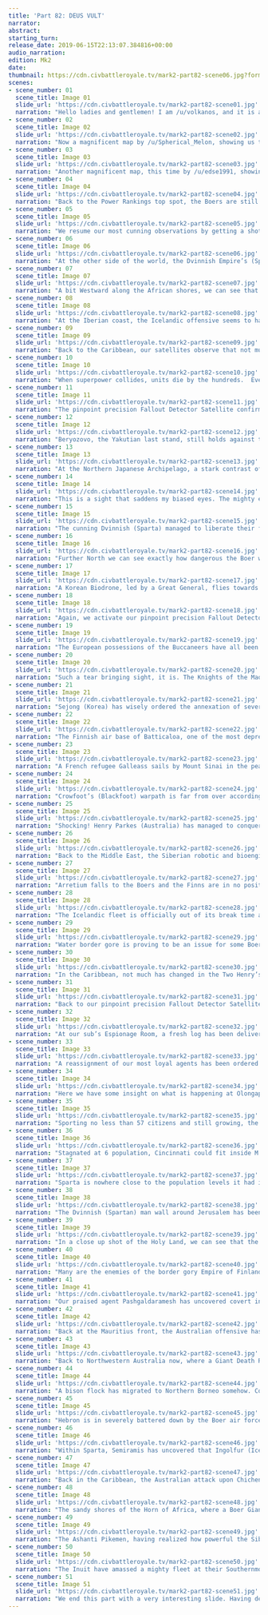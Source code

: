 ```yaml
---
title: 'Part 82: DEUS VULT'
narrator: 
abstract: 
starting_turn: 
release_date: 2019-06-15T22:13:07.384816+00:00
audio_narration: 
edition: Mk2
date: 
thumbnail: https://cdn.civbattleroyale.tv/mark2-part82-scene06.jpg?format=webp&nearlossless=1
scenes:
- scene_number: 01
  scene_title: Image 01
  slide_url: 'https://cdn.civbattleroyale.tv/mark2-part82-scene01.jpg'
  narration: "Hello ladies and gentlemen! I am /u/volkanos, and it is an honor to narrate part 82 of this immense Civilization Battle Royale! Many of you might not know me or seen me in reddit, for I am a long time lurker in this community, always watching and observing around. Nevertheless, I‘m primed and ready to do this!\nHere we have a shot of the Dvinnish Empire in all its glory after the acquisition of the Holy Land last part. Their forces, although outdated and outnumbered, are valiant in heart and won‘t stop short after taking only one city."
- scene_number: 02
  scene_title: Image 02
  slide_url: 'https://cdn.civbattleroyale.tv/mark2-part82-scene02.jpg'
  narration: "Now a magnificent map by /u/Spherical_Melon, showing us the vast domains of the Dvinnish Empire in map form. There is a very precise and aesthetically pleasing representation of not only the cities of the Empire, but also of its minor cities, industrial zones and citadels. Truly the Dvninnish Empire is among the most glorious powers of this Cylinder!"
- scene_number: 03
  scene_title: Image 03
  slide_url: 'https://cdn.civbattleroyale.tv/mark2-part82-scene03.jpg'
  narration: "Another magnificent map, this time by /u/edse1991, showing us the Cylinder itself in an almost tile accurate manner. Clearly we can see that the border gore disease is now widespread by the map and we definitely need someone to fix it. Or do we? Anyways, the Dvinnish Empire‘s supporters can proudly claim based on this map that they have doubled their size on the Cylinder in one single part. Not many could claim such a feat I believe."
- scene_number: 04
  scene_title: Image 04
  slide_url: 'https://cdn.civbattleroyale.tv/mark2-part82-scene04.jpg'
  narration: "Back to the Power Rankings top spot, the Boers are still in their rightful place. Indeed, their war efficiency seems to be lacking, but perhaps this is merely Kruger‘s war style on how to fight wars good. Nonetheless, the Boers are clearly a gigantic superpower in the Cylinder and I don‘t see them dying or being crippled in any future war. And with almost all of Afrika under his command Krugger has nothing to fear and little to care about other powers such as the Dvinnish Empire."
- scene_number: 05
  scene_title: Image 05
  slide_url: 'https://cdn.civbattleroyale.tv/mark2-part82-scene05.jpg'
  narration: "We resume our most cunning observations by getting a shot of Southern North America, where the winds of war just won’t stop blowing! Apparently Crowfoot (Blackfoot) isn’t satisfied with annexing the former Mexican lands to his Domain and decides to increase his warpath even further with a new declaration of war! And the already battered Henry Morgan (Buccaneers), a fan favorite, is the target of Crowfoot’s bloodthirsty plans.\nHowever, with literally no navy at the Mexican Gulf the Blackfoot will have trouble reaching the Pirate’s strongholds at the Caribbean. Could this be a move to please the ever stronger Australians then, who are also at war with the Buccaneers?"
- scene_number: 06
  scene_title: Image 06
  slide_url: 'https://cdn.civbattleroyale.tv/mark2-part82-scene06.jpg'
  narration: "At the other side of the world, the Dvinnish Empire’s (Sparta) Holy Land Offensive has been recognized by Kekkonen (Finland) as a threat. The Finns have brought forth a force of reverse-engineered Hovertanks to deal with the annoying Leg Day Legion. However, this might not be enough to stall the Dvinnish attack upon Hebron, as 2 infantry battalions approach the very vulnerable city, poised to engage.\nMeanwhile, Boer Hovertanks continue to relentlessly maraud the Finnish Domains, with some having reached Southwestern Anatolia.  \nAt the seas, the Finns have brought some brand new Cybersubs to wrest control of the seas back from the Boers and the Dvinnish."
- scene_number: 07
  scene_title: Image 07
  slide_url: 'https://cdn.civbattleroyale.tv/mark2-part82-scene07.jpg'
  narration: "A bit Westward along the African shores, we can see that Kruger’s (Boers) forces are preparing to conquer all of the Italian Finnish domains with a renewed supply of melee units. In fact, one of them is poised to take Panormus on the next turn while Boer drone fighters and stealth bombers rain down hell from their airbase at Gades.\nWe can also observe the continued influx of Hovertanks, a Boer favorite, to the North. All will be assimilated."
- scene_number: 08
  scene_title: Image 08
  slide_url: 'https://cdn.civbattleroyale.tv/mark2-part82-scene08.jpg'
  narration: "At the Iberian coast, the Icelandic offensive seems to have been reorganized and redirected towards the Canaries islands, where the Buccaneer city of Cumana stands, albeit heavily bombarded.\nAt the Continental Front, the Icelandics have brought a total of 4 atomic bombs to help in their conquest of the resilient city of Cienfuegos. A valuable possession, the city controls the Rock of Gibraltar and that would be a nice addition to Ingolfur’s (Iceland) domains.\nWe can also see at the former Moroccan lands total destruction of the local infrastructure and population reduction. Yet, more is to come for war never ceases raging at the Cylinder."
- scene_number: 09
  scene_title: Image 09
  slide_url: 'https://cdn.civbattleroyale.tv/mark2-part82-scene09.jpg'
  narration: "Back to the Caribbean, our satellites observe that not much has changed at the theater, even with the recent Blackfoot war declaration. Apparently, the Buccaneers managed to eliminate every single enemy on their controlled territory. This is a terrible blow to Parkes (Australia) plans, for his offensive has stalled due to the valiant Buccaneers efforts.\nHowever, it seems unlikely that the Pirates will regain any of their former territory taken by Parkes as the Australians have a firm control over their conquered possessions. Has Henry Morgan (Buccaneers) managed to stop his losses at the Caribbean?\nAt Brazilian Grand Colombia, a very suspect concentration of 30 aircraft can also be seen. Could Pedro be planning a renewed offensive against his arch enemy?"
- scene_number: 10
  scene_title: Image 10
  slide_url: 'https://cdn.civbattleroyale.tv/mark2-part82-scene10.jpg'
  narration: "When superpower collides, units die by the hundreds.  Even after dropping several nukes at the Siberian production centers, Kuchun Kan (Sibir) has managed to thicken his forces at the Vietnamese border, and a swarm of Robot Infantry battallions and Biotroopers, seemingly immune to the fallout, marches Southward to stop the Trungs (Vietnam) offensive.\nHowever, the Vietnamese have a clear air superiority at this conflict (34 VS 25), and this is very problematic for the Siberians. If Kuchun Khan wishes to repel the Vietnamese from his rightful lands he should start producing more planes."
- scene_number: 11
  scene_title: Image 11
  slide_url: 'https://cdn.civbattleroyale.tv/mark2-part82-scene11.jpg'
  narration: "The pinpoint precision Fallout Detector Satellite confirms what has been suggested before. The Vietnamese have indeed dropped nukes in most of the Siberians Southeastern cities, and even their capital Qashliq has been nuked. The Trungs’ (Vietnam) fondness of hitting the red button is not matched by his rival’s, Kuchun Khan (Sibir), for only 4 Vietnamese tiles have been contaminated with fallout. Perhaps Kuchun Khan is saving his nukes for someone else."
- scene_number: 12
  scene_title: Image 12
  slide_url: 'https://cdn.civbattleroyale.tv/mark2-part82-scene12.jpg'
  narration: "Beryozovo, the Yakutian last stand, still holds against the invading Korean Hovertanks. I wonder whether this could be evidence for Sejong (Korea) to be performing psychological experiments on his enemies to then study the victims in one of Seoul’s top labs. Perhaps unethical experiments like these are the key for Sejong’s fast tech developments. Or then, he could simply be entertaining himself with torturing Tygyb Darkhan, once his overlord. Who knows what could be going on in Sejong’s mind?\nAt Tomtor, a heavy concentration of Brazilian peacekeepers patrols the area to assure the safety of the annexed Yakutian population in the hands of the Mongolians."
- scene_number: 13
  scene_title: Image 13
  slide_url: 'https://cdn.civbattleroyale.tv/mark2-part82-scene13.jpg'
  narration: "At the Northern Japanese Archipelago, a stark contrast of navy densities can be seen. While the Inuit and Australians sport but a few ships (including some empty carriers), the Korean Armada floats proudly dozens of Cybersubs, Arsenal Ships and, guess what, empty carriers! I cannot, however, question the Cylinder’s leaders of building this many carriers. These ships have a very good projectile absorbing capacity and they also serve as a way for leaders to show their disrespect towards others. One could say that he could defeat another by only using their empty carrier flotilla, deeply insulting the other."
- scene_number: 14
  scene_title: Image 14
  slide_url: 'https://cdn.civbattleroyale.tv/mark2-part82-scene14.jpg'
  narration: "This is a sight that saddens my biased eyes. The mighty engines of war of the Siberian war machines covered in fallout, rendering their high yields useless! What a disgrace for Kuchun Khan!\nI can’t help but notice tough how smart the Trung Sisters (Vietnam) are in their war planning. By devastating the enemy from within and terrorizing their population they surely moralize their own men. However, Sibir is a vast empire and the destruction of their Southern Core won’t stop them to produce more men and machines."
- scene_number: 15
  scene_title: Image 15
  slide_url: 'https://cdn.civbattleroyale.tv/mark2-part82-scene15.jpg'
  narration: "The cunning Dvinnish (Sparta) managed to liberate their former city of Epidauros from Finnish hands! Obviously, such conquest wouldn’t be possible without Kruger’s (Boers) help. Their mighty air force and Hovertank harassment has battered down the defenses of many Finnish cities. And they continue to do so.\nEpidauros is also on a safe spot for at least a few more turns, as no Finnish melee units are nearby to flip back the city. They do, however, have a rather large air force in the region to compensate for the failure of their Cybersubs, who have probably been sunk by the Boer’s own warplanes."
- scene_number: 16
  scene_title: Image 16
  slide_url: 'https://cdn.civbattleroyale.tv/mark2-part82-scene16.jpg'
  narration: "Further North we can see exactly how dangerous the Boer war machine really is. Arretium, Antium and Mantinea are all bombed down to the black and surrounded by Hovertanks, while Panormus has fallen. Kruger’s (Boers) strategy of relentlessly smashing down Hovertanks against the walls of their enemies’ cities is a very effective way of humiliating them. What are you supposed to do when your cities are surrounded like that if not wait for your own death?\nNorth of Nicomedia, however, a strong Finnish force is poised to defend the city to the last man. Hovertanks, Cybersubs, a rocket artillery and several planes are stationed nearby. Kekkonen (Finland) is definitely a resilient leader, as is his nation."
- scene_number: 17
  scene_title: Image 17
  slide_url: 'https://cdn.civbattleroyale.tv/mark2-part82-scene17.jpg'
  narration: "A Korean Biodrone, led by a Great General, flies towards Beryozovo. He speaks of continuing to apply the Boer strategy of smashing down Hovertanks against enemy walls. Sejong (Korea) will obviously study every bit of data gathered from the mimicking of the Boer’s main war strategy at the test field of Beryozovo. What conclusion will Sejong reach after analyzing all the data?\nMeanwhile, Genghis Khan (Mongolia) himself prefers to stick with more traditional approaches to the situation, and sends a total of 6 melee units to attack Beryozovo. The Korean, however, won’t let them near for the sake of keeping their experiment devoid of unwanted interferences."
- scene_number: 18
  scene_title: Image 18
  slide_url: 'https://cdn.civbattleroyale.tv/mark2-part82-scene18.jpg'
  narration: "Again, we activate our pinpoint precision Fallout Detector Satellite, this time on the Central American lands. Fallout stretches from California to Nicaragua and Jamaica, and the situation is bound to get worse. For Crowfoot (Blackfoot) has ordered that an atomic bomb be readied for use at the air base of Ciudad Juarez, where 9 jet fighters also stand. Impressively, the Blackfoot sport in this image a total of 36 aircraft, a scary amount!\nThe war between the Buccaneers and Australians has changed in phase, as the Buccaneers now appear to be on the offensive! A small attack squad is being launched at Nassau, but their numbers are probably too few to take the city back."
- scene_number: 19
  scene_title: Image 19
  slide_url: 'https://cdn.civbattleroyale.tv/mark2-part82-scene19.jpg'
  narration: "The European possessions of the Buccaneers have all been officially taken away from Pirate possession, as Cienfuegos falls to the Icelandics! Meanwhile, the city of Cumana has also fallen and the Icelandic fleet now enjoys a break from the carnage as Ingolfur (Iceland) has commanded them to solidify their holdings there as he plans for something else.\nNuevitas however, still stands and the Icelandics seem not to care about invading it for now. Wait, are my eyes deceiving me? Could this be a Dvinnsih (Spartan) deserter? This surely sullies the Dvinnish reputation of fighting to the last man without fear!"
- scene_number: 20
  scene_title: Image 20
  slide_url: 'https://cdn.civbattleroyale.tv/mark2-part82-scene20.jpg'
  narration: "Such a tear bringing sight, it is. The Knights of the Maoan Order roam through the productive Siberian lands, fully devoted to their task of keeping Chinese traditions alive.\nAt Mosul not a single battle is being fought however, unlike in somewhere beyond the borders of space and time know as “Earth”. A very safe city Mosul is, for its strategic location at the frozen tip of the Northern Ural Mounts keeps it away from all Siberian warfronts. I wonder how life in Mosul could be in the Cylinder…"
- scene_number: 21
  scene_title: Image 21
  slide_url: 'https://cdn.civbattleroyale.tv/mark2-part82-scene21.jpg'
  narration: "Sejong (Korea) has wisely ordered the annexation of several Yakutian cities, which will soon turn into valuable assets for his most varied scientific purposes.\nThe Koreans are lacking in units tough, and they must recover as soon as possible if they wish to maintain their new Yakutian possessions and their own core lands. The Mongolians, although better carpeted, are also lacking in the unit density department. The war against Yakutia has surely taken a toll upon both Empire’s forces."
- scene_number: 22
  scene_title: Image 22
  slide_url: 'https://cdn.civbattleroyale.tv/mark2-part82-scene22.jpg'
  narration: "The Finnish air base of Batticaloa, one of the most depressing Finnish exclaves, has been severely bombarded by the Boers or the Sri Lankans. An atomic bomb has been stationed there, however, and if Kekkonen decides to use it at Negombo millions of people would die. I wonder what his decision will be.\nThe offensive upon the city is also hard for the Sri Lankans, as Batticaloa is protected by Afghan peacekeepers. I do spot a way for the Sri Lankans to pass through, however, and a mechanic infantry is poised to take that spot."
- scene_number: 23
  scene_title: Image 23
  slide_url: 'https://cdn.civbattleroyale.tv/mark2-part82-scene23.jpg'
  narration: "A French refugee Galleass sails by Mount Sinai in the peaceful waters of the Dvinnish Empire (Sparta). The location is much sought after by many refugees, and the French sailors are probably enjoying a sunny day at the beach while further North war wages.\nThe Dvinnish offensive on Hebron has been recalled in favor of protecting the Holy City of Jerusalem, a wise move by Leonidas the Younger. What is not a wise move, however is to not allow the Boers to pass through their territory so that they can batter their Hovertanks at the Finnish walls. Could this be a calculated move by the Dvinnish or is it merely an insult to both the Boers and the Finns?"
- scene_number: 24
  scene_title: Image 24
  slide_url: 'https://cdn.civbattleroyale.tv/mark2-part82-scene24.jpg'
  narration: "Crowfoot’s (Blackfoot) warpath is far from over according to Recruit Em. Apparently, the bloodthirsty Blackfoot leader is eager to finish off the remains of their old Canadian enemies, a cruel move.\nMeanwhile, we observe that S.S Observer, our mighty Submarine, is still at the same spot is has been for millennia. Little has changed in the area, apart that the Boers now possess much of the ice sheet East of the Sub. Could Kruger (Boers) be aware of the existence of the Sub?"
- scene_number: 25
  scene_title: Image 25
  slide_url: 'https://cdn.civbattleroyale.tv/mark2-part82-scene25.jpg'
  narration: "Shocking! Henry Parkes (Australia) has managed to conquer the Boer metropolis of Middelburg! And Ondeni could soon follow! By the way, millions of Boer citizens have died at Middelburg after the Australian conquest.\nThe Boers are actually in no position to contest the Australians’ advance into Madagascar, for not a single melee unit can be spotted nearby, while the Australians have plenty of Advanced Destroyers to use. Will Paul Kruger (Boer) let himself to be humiliated like this? Or will he launch a counter offensive to take back what is rightfully his?"
- scene_number: 26
  scene_title: Image 26
  slide_url: 'https://cdn.civbattleroyale.tv/mark2-part82-scene26.jpg'
  narration: "Back to the Middle East, the Siberian robotic and bioengineered forces have seemingly vanished, probably struck down by Vietnamese planes. Their efforts to retake Carrollton are in vain, and the Trungs (Vietnam) are even repairing the local infrastructure, insulting Kuchum Khan’s (Sibir) honor. Will he let this insult pass by idly?\nNot much has changed at the Dvinnish (Spartan) front tough, as their defenses around Jerusalem are keeping Finnish Hovertanks away for now. Indeed, a Spartan’s walls are their own bodies."
- scene_number: 27
  scene_title: Image 27
  slide_url: 'https://cdn.civbattleroyale.tv/mark2-part82-scene27.jpg'
  narration: "Arretium falls to the Boers and the Finns are in no position to take it back! Furthermore, Antium is completely surrounded by Hovertanks, and the local Mech Artillery men must be really terrified at the sight of these relentless war machines continuously battering at their walls. Besides, for every Hovertank taken down another takes its place.\nThe city won’t be captured if the Boers won’t bring forth a melee unit, tough. Meanwhile, Epidauros holds firm against Finnish Cybersub squads, which are pouring from the Black Sea at a constant rate. The Dvinnish won’t be able to withstand a long term war against a superior foe, but if the Finns keep using Boer war strategies, then they should be fine for a while."
- scene_number: 28
  scene_title: Image 28
  slide_url: 'https://cdn.civbattleroyale.tv/mark2-part82-scene28.jpg'
  narration: "The Icelandic fleet is officially out of its break time and they now bombard the city of Nuevitas with dozens of planes and ships. Ingolfur (Iceland) has even ordered that a Mobile Sam be brought forth to take the city, and this will probably work just as planned.\nTheir only obstacle is the Buccaneer local force of 6 aircraft and artillery, but the main one is the Dvinnish (Spartan) deserter. Having not forsaken their leg day traditions, the Dvinnish deserters could distract the Icelandic troops while they are bombed down by the Pirates."
- scene_number: 29
  scene_title: Image 29
  slide_url: 'https://cdn.civbattleroyale.tv/mark2-part82-scene29.jpg'
  narration: "Water border gore is proving to be an issue for some Boer units. Trapped in a very wet exclave within Buccaneer territory, they have no choice but to wait for open borders or war to escape their current position. But if the Boer people are indeed cyborgs, then they could simply turn their bodies off while their minds roam Skynet and whatever else the Boers have created to entertain their vacant free time.\nA sad sight it is to see Sale sporting only 12 population tough. Once the largest city in the Cylinder, there are probably more graves than people in the settlement."
- scene_number: 30
  scene_title: Image 30
  slide_url: 'https://cdn.civbattleroyale.tv/mark2-part82-scene30.jpg'
  narration: "In the Caribbean, not much has changed in the Two Henry’s War, apart from an Australian Mutant being poised to conquer Chichen Itza. The city could flip, however, if the Buccaneers don’t lose that Power Armor Infantry right next to the Mutant.\nWhat is most worrying tough is the Ice Walkers (Inuit) movements in their Southern possessions. Out of thin air, an almost carpet has arisen, consisting of XCOMs, Robot Infantry, Biotroopers, Mobile Sams and some other units. Is this a sign that the Inuit war machine is ready to move?"
- scene_number: 31
  scene_title: Image 31
  slide_url: 'https://cdn.civbattleroyale.tv/mark2-part82-scene31.jpg'
  narration: "Back to our pinpoint precision Fallout Detector Satellite, we can see that nuclear weapons have been used against the Boer cities of Kufah and Khurasan. The author of the nuclear hellfire could be either Kekkonen (Finland) or Parkes (Australia), but why would they nuke such a far away place? Perhaps they want to show the Boer people that nowhere is safe from nuclear destruction.\nAt the Mauritius Islands front Ondini hasn’t fallen, but Middelburg still is at Australian hands. And I fear the situation won’t change for a while, as the Boers lack melee units to take it back. Is this a ploy by Kruger (Boers) to grind down Australian forces before pulling them back in one single counteroffensive?"
- scene_number: 32
  scene_title: Image 32
  slide_url: 'https://cdn.civbattleroyale.tv/mark2-part82-scene32.jpg'
  narration: "At our sub’s Espionage Room, a fresh log has been delivered, with some rather interesting information. Dead civs seem to be the target of the rage of the Cylinder’s leaders nowadays. Ekeuhnick (Inuit) plans to eradicate the remaining Persian resistances in the Culinder, while Crowfoot (Blackfoot) plans to end his long gone enemy once and for all. Meanwhile, Paul Kruger (Boers) wishes to destroy the last Roman Ballista. Perhaps Kruger hates ancient siege technology?"
- scene_number: 33
  scene_title: Image 33
  slide_url: 'https://cdn.civbattleroyale.tv/mark2-part82-scene33.jpg'
  narration: "A reassignment of our most loyal agents has been ordered. Agent Em will be sent to Olongapo, the Blackfoot Filipino colony, in hopes to investigate further Crowfoot’s (Blackfoot) warpath plans.\nIshtar will go to a much different place, the gigantic Boer megalopolis of M’banza-Kongo, where he is hoped to unveil what are the most pressing concerns of Kruger (Boers) at the moment.\nPeshgaldara will be sent to Cincinnati, a rather emblematic city that has been owned by many different nations on the Cylinder (and also an interesting place at mysterious “Earth”). Will he be able to figure out what Ekeuhnick (Inuit) plans to do with his new land carpet?\nSemiramis will be sent to Sparta, once the capital of the Spartan Empire, but now a possession of the Icelandic Empire. A promising location indeed to figure out what are Ingolfur’s next world domination plans."
- scene_number: 34
  scene_title: Image 34
  slide_url: 'https://cdn.civbattleroyale.tv/mark2-part82-scene34.jpg'
  narration: "Here we have some insight on what is happening at Olongapo. Nothing is being produced currently, unfortunately, as the local citizens are busy playing around at the city’s Buffalo Pound. A key element to the Blackfoot culture, nowhere else in the Cylinder will such admiration for buffalos will be found. The Buffalo, although a peaceful animal, is a cool national animal to be had. I’ve heard that their charges are specially deadly as well."
- scene_number: 35
  scene_title: Image 35
  slide_url: 'https://cdn.civbattleroyale.tv/mark2-part82-scene35.jpg'
  narration: "Sporting no less than 57 citizens and still growing, the gigantic city of M’banza-Kongo is a true powerhouse. Sporting 391 production, it can easily build a simple Cybersub in one turn. And even being full slotted in specialists, the city still holds a total of 13 unemployed citizens, who are with no doubt, having a blast not doing anything for their whole lives. What could these people do to pass their time? Is there a premier type of Boer entertainment besides waifu worship?"
- scene_number: 36
  scene_title: Image 36
  slide_url: 'https://cdn.civbattleroyale.tv/mark2-part82-scene36.jpg'
  narration: "Stagnated at 6 population, Cincinnati could fit inside M’banza-Kongo with ease. As with Olongapo, the city isn’t actually producing anything, for the citizens are all occupied with something else. One of the city‘s main attractions - Dixaut Zoo, houses many different species of animals from across the Cylinder. One particular animal, however is the main attraction. A mighty gorilla from the African jungles genetically engineered to live forever. In the unfortunate event that he biologically dies, he‘ll still live forever - since you can‘t kill an idea."
- scene_number: 37
  scene_title: Image 37
  slide_url: 'https://cdn.civbattleroyale.tv/mark2-part82-scene37.jpg'
  narration: "Sparta is nowhere close to the population levels it had in the past. Stagnated at only 11 population, Ingolfur (Iceland) has not troubled himself to build the city up. He has ordered the construction of a Thingstead tough, to make sure the local citizens are happy in being dominated by a foreign power. A simulation server is also being built in order to increase the means by which the local population can produce research and culture for Iceland."
- scene_number: 38
  scene_title: Image 38
  slide_url: 'https://cdn.civbattleroyale.tv/mark2-part82-scene38.jpg'
  narration: "The Dvinnish (Spartan) man wall around Jerusalem has been completely dismantled. In return for this blow against him, Leonidas the Younger (Sparta) has ordered an Anti-Aircraft gun and a Helicopter Gunship to strike at Hebron in hopes of breaking the Finns’ morale there. The Boer air force has managed to keep the city on the black, but the Finns are far from done in the region.\nSporting 23 aircraft in this screenshot and a few Cybersubs and Hovertanks, the Finns can deal with the Dvinnish easily in the region. However, Kekkonen (Finland) is not interested in taking territory back just yet, as he’d rather cut his losses than to overcommit himself."
- scene_number: 39
  scene_title: Image 39
  slide_url: 'https://cdn.civbattleroyale.tv/mark2-part82-scene39.jpg'
  narration: "In a close up shot of the Holy Land, we can see that the region contains a wide diversity of improvements. It is indeed an interesting place, and perhaps that’s why it is so coveted.\nMeanwhile at the World Congress, the precious resource of Lapis Lazuli has been deemed heretical by the congregation. Heavy voters Mongolia and Canada are the most intent in banning the resource, and many other dead civs have also voted for it.\nThe Dvinnish Empire (Sparta) is bound to suffer economic losses from the resource banning. Lapis Lazuli is one of the main commodities produced at the Holy Land, and many jobs will be surely lost because of the action."
- scene_number: 40
  scene_title: Image 40
  slide_url: 'https://cdn.civbattleroyale.tv/mark2-part82-scene40.jpg'
  narration: "Many are the enemies of the border gory Empire of Finland. The embargo repeal proposed at the World Congress has not been passed, and main voters include the Kimberly and the Ashanti pikemen.\nWe can also see really well in this image how nicely Finland’s population has recovered since the nuclear disaster of before. They are, however, far from their old population levels, and their lands are seriously devoid of units, just like Sibir’s. Sweden has a bit more of units at disposal, including a large collection of aircraft at the Finnish border. Is Gustavus (Sweden) decided to strike now, they could claim a decent chunk of their rival’s land with relative ease."
- scene_number: 41
  scene_title: Image 41
  slide_url: 'https://cdn.civbattleroyale.tv/mark2-part82-scene41.jpg'
  narration: "Our praised agent Pashgaldaramesh has uncovered covert information at the Cincinnati Dixaut Zoo. Apparently, Ekeuhnick (Inuit) has plans to remove Ahmad al-Mansur (Morocco) and the remains of his loyal people from the face of the Cylinder. Why would Ekeuhnick be planning such a horrendous act? Can’t the already dead civs have a right to freely roam the Cylinder in peace? Perhaps this should be proposed in the next World Congress meeting."
- scene_number: 42
  scene_title: Image 42
  slide_url: 'https://cdn.civbattleroyale.tv/mark2-part82-scene42.jpg'
  narration: "Back at the Mauritius front, the Australian offensive has stalled upon a heavy Boer counterattack! By employing the usual Boer strategy of humiliating their besieged enemies by surrounding them, Middelburg is about to have that fate. Dozens of Cybersubs, Arsenal Ships, Vertols and Hovertanks, led by a most illustrious Great Musician, are preparing the siege. Not a single melee unit is nearby tough, indicating that Kruger (Boers) is indeed committed to humiliating Parkes (Australia) in his own cities.\nParkes still has a decent sized armada nearby tough. And it is a nuclear armed armada. If Parkes decides to unleash nuclear hell upon Madagascar, millions would die in an instant, further increasing the death toll of this conflict after the capture of Middelburg."
- scene_number: 43
  scene_title: Image 43
  slide_url: 'https://cdn.civbattleroyale.tv/mark2-part82-scene43.jpg'
  narration: "Back to Northwestern Australia now, where a Giant Death Robot and many other units await to embark to fight across the Indian Ocean. The Outback is no longer fully carpeted tough, indicating that the Australians have already committed many men to the war effort. They do, however, have many more tones of men and machines to throw away at whoever Parkes (Australia) pleases, and recycling them once in a while is a good way to keep his army modernized.\nWe can also observe a rather strangely colored nation at the Southwestern Indonesian isles. Who could they be, sporting this flashy reddish orange color? They have a decent amount of troops and ships and are not that far behind in tech. Perhaps they can sit there for some more centuries without being noticed by their gigantic neighbors."
- scene_number: 44
  scene_title: Image 44
  slide_url: 'https://cdn.civbattleroyale.tv/mark2-part82-scene44.jpg'
  narration: "A bison flock has migrated to Northern Borneo somehow. Could this be the work of the nearby Blackfoot buffalo pound? I wonder how well these buffalos do in the equatorial climate of the region. Perhaps they could have mutated into jungle bison variations? There is plenty of uranium nearby, so I wouldn’t consider the impossibility of radiation contaminating these animals."
- scene_number: 45
  scene_title: Image 45
  slide_url: 'https://cdn.civbattleroyale.tv/mark2-part82-scene45.jpg'
  narration: "Hebron is in severely battered down by the Boer air force. And the valiant Dvinnish (Spartan) anti air gun is nearby, poised to strike and conquer the city by force. The operators of the guns, screaming DEUS VULT, charge forward in spite of the city’s overwhelmingly strong defenses and the aircraft barrage from above, oblivious to the dangers of the world.\nMeanwhile, the Helicopter crew that was near Hebron before has decided to retreat to their airfield in Jerusalem so as to receive repairs and be prepared to the next raid."
- scene_number: 46
  scene_title: Image 46
  slide_url: 'https://cdn.civbattleroyale.tv/mark2-part82-scene46.jpg'
  narration: "Within Sparta, Semiramis has uncovered that Ingolfur (Iceland) is plotting to eliminate the Canadian ships that have dared to come too close to his waters. Indeed, the Canadians are not loved in this war thorn Cylinder. What could these people have done to anger so many powerful leaders around the Cylinder? Is it because Lester B. Pearson (Canada) refuses to take off that silly hat of his?"
- scene_number: 47
  scene_title: Image 47
  slide_url: 'https://cdn.civbattleroyale.tv/mark2-part82-scene47.jpg'
  narration: "Back in the Caribbean, the Australian attack upon Chichen Itza has utterly failed! Meanwhile, the Buccaneers have organized a rather small offensive force to take back the Nassau Canal, but the city is heavily protected by the Australians. A wise man, Parkes (Australia) has built up the city’s defenses to 133, and the 10 aircraft stationed there should be enough to deal with the Buccaneer’s air force.\nI do appreciate the effort by Henry Morgan (Buccaneers) to do the best with what he has. Upon the nuking of his homelands, a series of labs have developed ways of exploiting human mutations for war. And now, a unit of mutants is at Palenque, ready to terrorize the Australians who dare to come close."
- scene_number: 48
  scene_title: Image 48
  slide_url: 'https://cdn.civbattleroyale.tv/mark2-part82-scene48.jpg'
  narration: "The sandy shores of the Horn of Africa, where a Boer Giant Death Robot oversees the Boer carrier flotilla, considering whether or not one of these ships is more fitting to ride than a caravel.\nAt Batticaloa not much has changed, as Afghan peacekeepers continue to block the Sri Lankan’s offensives against the Finnish Outpost. How will Parakramabahu deal with the situation?\nWe can also spot an Icelandic Great Musician, preparing to host a metal concert at one of the Boer’s cities. Now that we are about it, what kind of music would the Boers or the Icelandics listen to?"
- scene_number: 49
  scene_title: Image 49
  slide_url: 'https://cdn.civbattleroyale.tv/mark2-part82-scene49.jpg'
  narration: "The Ashanti Pikemen, having realized how powerful the Sibir are in comparison to them, have decided to go back to the Boerdom. Pikemen such as them have more to gain by selling themselves for pictures than to try charging a city defended by rocket launchers and laser beams.\nMeanwhile, the Boers have completely surrounded their former city of Middelburg and they plan on capturing it for good. An Advanced Destroyer is nearby, poised to recapture the territory from pesky Parkes (Australia).\nI wonder what those paratroopers are doing at Africa’s East coast. Are they planning to launch themselves at the ocean and make an amphibious strike at Middelburg? If only they could…\nKruger (Boers) clearly prefers to use units invented by himself rather than to copy a foreign power’s strategies. That must be why Kruger won’t build XCOMs, because he doesn’t want to copy his enemy Kekkonen (Finland). Kruger is an original man who likes doing things his way. I can respect that."
- scene_number: 50
  scene_title: Image 50
  slide_url: 'https://cdn.civbattleroyale.tv/mark2-part82-scene50.jpg'
  narration: "The Inuit have amassed a mighty fleet at their Southernmost possession. Rather than doing like his rivals who like to sport large flotillas of empty carriers to insult their enemies, Eukhenick prefers to do things seriously. I wouldn’t joke with someone who had a heart as cold as him, that’s for sure.\nThe beautiful Hawaiian city of Kaneohe is overflowing with people, and so they keep building carriers to carry their people to live their lives in the ocean. How would the lifestyle of these people be?"
- scene_number: 51
  scene_title: Image 51
  slide_url: 'https://cdn.civbattleroyale.tv/mark2-part82-scene51.jpg'
  narration: "We end this part with a very interesting slide. Having decided that he’s had enough of capturing Buccaneer cities, Ingolfur (Iceland) decides to stop the war with Henry Morgan (Buccaneers) after conquering their city of Nuevitas. This leaves the Pirates with only 2 cities left East of the Atlantic. How far have they fallen… If I wasn’t a Brazil supporter I would be really sad by this, but I’m only a bit sad for them.\nMeanwhile, the Dvinnish (Spartan) deserter infantry has fled further South to Bamako, and they are now trying to shun the local Pirates for having made peace with the Icelandics.\nNyeni has also grown a lot since being nuked a few parts ago, and it will soon achieve super megalopolis status. They could be killed again tough, and a well placed nuke would do the job."
---
```

